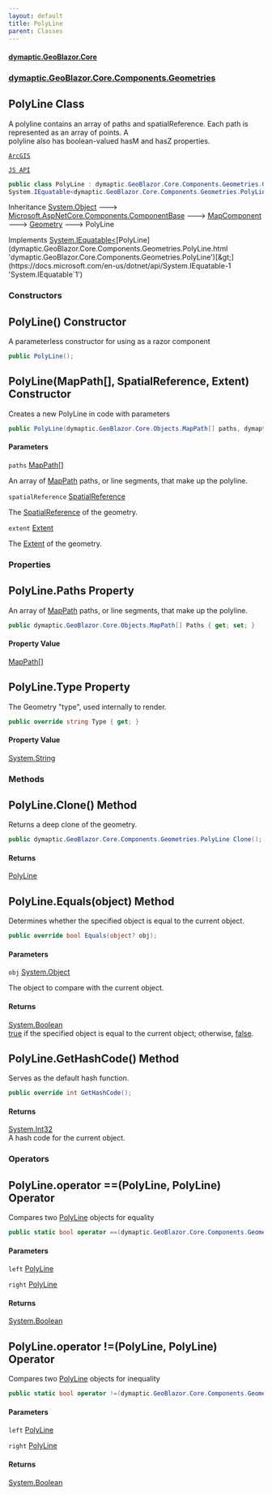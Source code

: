 ```yaml
---
layout: default
title: PolyLine
parent: Classes
---
```

#### [dymaptic.GeoBlazor.Core](index.html 'index')
### [dymaptic.GeoBlazor.Core.Components.Geometries](index.html#dymaptic.GeoBlazor.Core.Components.Geometries 'dymaptic.GeoBlazor.Core.Components.Geometries')

## PolyLine Class

A polyline contains an array of paths and spatialReference. Each path is represented as an array of points. A  
polyline also has boolean-valued hasM and hasZ properties.  
<a target="_blank" href="https://developers.arcgis.com/javascript/latest/api-reference/esri-geometry-Polyline.html">  
    ArcGIS  
    JS API  
</a>

```csharp
public class PolyLine : dymaptic.GeoBlazor.Core.Components.Geometries.Geometry,
System.IEquatable<dymaptic.GeoBlazor.Core.Components.Geometries.PolyLine>
```

Inheritance [System.Object](https://docs.microsoft.com/en-us/dotnet/api/System.Object 'System.Object') &#129106; [Microsoft.AspNetCore.Components.ComponentBase](https://docs.microsoft.com/en-us/dotnet/api/Microsoft.AspNetCore.Components.ComponentBase 'Microsoft.AspNetCore.Components.ComponentBase') &#129106; [MapComponent](dymaptic.GeoBlazor.Core.Components.MapComponent.html 'dymaptic.GeoBlazor.Core.Components.MapComponent') &#129106; [Geometry](dymaptic.GeoBlazor.Core.Components.Geometries.Geometry.html 'dymaptic.GeoBlazor.Core.Components.Geometries.Geometry') &#129106; PolyLine

Implements [System.IEquatable&lt;](https://docs.microsoft.com/en-us/dotnet/api/System.IEquatable-1 'System.IEquatable`1')[PolyLine](dymaptic.GeoBlazor.Core.Components.Geometries.PolyLine.html 'dymaptic.GeoBlazor.Core.Components.Geometries.PolyLine')[&gt;](https://docs.microsoft.com/en-us/dotnet/api/System.IEquatable-1 'System.IEquatable`1')
### Constructors

<a name='dymaptic.GeoBlazor.Core.Components.Geometries.PolyLine.PolyLine()'></a>

## PolyLine() Constructor

A parameterless constructor for using as a razor component

```csharp
public PolyLine();
```

<a name='dymaptic.GeoBlazor.Core.Components.Geometries.PolyLine.PolyLine(dymaptic.GeoBlazor.Core.Objects.MapPath[],dymaptic.GeoBlazor.Core.Components.Geometries.SpatialReference,dymaptic.GeoBlazor.Core.Components.Geometries.Extent)'></a>

## PolyLine(MapPath[], SpatialReference, Extent) Constructor

Creates a new PolyLine in code with parameters

```csharp
public PolyLine(dymaptic.GeoBlazor.Core.Objects.MapPath[] paths, dymaptic.GeoBlazor.Core.Components.Geometries.SpatialReference? spatialReference=null, dymaptic.GeoBlazor.Core.Components.Geometries.Extent? extent=null);
```
#### Parameters

<a name='dymaptic.GeoBlazor.Core.Components.Geometries.PolyLine.PolyLine(dymaptic.GeoBlazor.Core.Objects.MapPath[],dymaptic.GeoBlazor.Core.Components.Geometries.SpatialReference,dymaptic.GeoBlazor.Core.Components.Geometries.Extent).paths'></a>

`paths` [MapPath](dymaptic.GeoBlazor.Core.Objects.MapPath.html 'dymaptic.GeoBlazor.Core.Objects.MapPath')[[]](https://docs.microsoft.com/en-us/dotnet/api/System.Array 'System.Array')

An array of [MapPath](dymaptic.GeoBlazor.Core.Objects.MapPath.html 'dymaptic.GeoBlazor.Core.Objects.MapPath') paths, or line segments, that make up the polyline.

<a name='dymaptic.GeoBlazor.Core.Components.Geometries.PolyLine.PolyLine(dymaptic.GeoBlazor.Core.Objects.MapPath[],dymaptic.GeoBlazor.Core.Components.Geometries.SpatialReference,dymaptic.GeoBlazor.Core.Components.Geometries.Extent).spatialReference'></a>

`spatialReference` [SpatialReference](dymaptic.GeoBlazor.Core.Components.Geometries.SpatialReference.html 'dymaptic.GeoBlazor.Core.Components.Geometries.SpatialReference')

The [SpatialReference](dymaptic.GeoBlazor.Core.Components.Geometries.SpatialReference.html 'dymaptic.GeoBlazor.Core.Components.Geometries.SpatialReference') of the geometry.

<a name='dymaptic.GeoBlazor.Core.Components.Geometries.PolyLine.PolyLine(dymaptic.GeoBlazor.Core.Objects.MapPath[],dymaptic.GeoBlazor.Core.Components.Geometries.SpatialReference,dymaptic.GeoBlazor.Core.Components.Geometries.Extent).extent'></a>

`extent` [Extent](dymaptic.GeoBlazor.Core.Components.Geometries.Extent.html 'dymaptic.GeoBlazor.Core.Components.Geometries.Extent')

The [Extent](dymaptic.GeoBlazor.Core.Components.Geometries.Extent.html 'dymaptic.GeoBlazor.Core.Components.Geometries.Extent') of the geometry.
### Properties

<a name='dymaptic.GeoBlazor.Core.Components.Geometries.PolyLine.Paths'></a>

## PolyLine.Paths Property

An array of [MapPath](dymaptic.GeoBlazor.Core.Objects.MapPath.html 'dymaptic.GeoBlazor.Core.Objects.MapPath') paths, or line segments, that make up the polyline.

```csharp
public dymaptic.GeoBlazor.Core.Objects.MapPath[] Paths { get; set; }
```

#### Property Value
[MapPath](dymaptic.GeoBlazor.Core.Objects.MapPath.html 'dymaptic.GeoBlazor.Core.Objects.MapPath')[[]](https://docs.microsoft.com/en-us/dotnet/api/System.Array 'System.Array')

<a name='dymaptic.GeoBlazor.Core.Components.Geometries.PolyLine.Type'></a>

## PolyLine.Type Property

The Geometry "type", used internally to render.

```csharp
public override string Type { get; }
```

#### Property Value
[System.String](https://docs.microsoft.com/en-us/dotnet/api/System.String 'System.String')
### Methods

<a name='dymaptic.GeoBlazor.Core.Components.Geometries.PolyLine.Clone()'></a>

## PolyLine.Clone() Method

Returns a deep clone of the geometry.

```csharp
public dymaptic.GeoBlazor.Core.Components.Geometries.PolyLine Clone();
```

#### Returns
[PolyLine](dymaptic.GeoBlazor.Core.Components.Geometries.PolyLine.html 'dymaptic.GeoBlazor.Core.Components.Geometries.PolyLine')

<a name='dymaptic.GeoBlazor.Core.Components.Geometries.PolyLine.Equals(object)'></a>

## PolyLine.Equals(object) Method

Determines whether the specified object is equal to the current object.

```csharp
public override bool Equals(object? obj);
```
#### Parameters

<a name='dymaptic.GeoBlazor.Core.Components.Geometries.PolyLine.Equals(object).obj'></a>

`obj` [System.Object](https://docs.microsoft.com/en-us/dotnet/api/System.Object 'System.Object')

The object to compare with the current object.

#### Returns
[System.Boolean](https://docs.microsoft.com/en-us/dotnet/api/System.Boolean 'System.Boolean')  
[true](https://docs.microsoft.com/en-us/dotnet/csharp/language-reference/builtin-types/bool 'https://docs.microsoft.com/en-us/dotnet/csharp/language-reference/builtin-types/bool') if the specified object  is equal to the current object; otherwise, [false](https://docs.microsoft.com/en-us/dotnet/csharp/language-reference/builtin-types/bool 'https://docs.microsoft.com/en-us/dotnet/csharp/language-reference/builtin-types/bool').

<a name='dymaptic.GeoBlazor.Core.Components.Geometries.PolyLine.GetHashCode()'></a>

## PolyLine.GetHashCode() Method

Serves as the default hash function.

```csharp
public override int GetHashCode();
```

#### Returns
[System.Int32](https://docs.microsoft.com/en-us/dotnet/api/System.Int32 'System.Int32')  
A hash code for the current object.
### Operators

<a name='dymaptic.GeoBlazor.Core.Components.Geometries.PolyLine.op_Equality(dymaptic.GeoBlazor.Core.Components.Geometries.PolyLine,dymaptic.GeoBlazor.Core.Components.Geometries.PolyLine)'></a>

## PolyLine.operator ==(PolyLine, PolyLine) Operator

Compares two [PolyLine](dymaptic.GeoBlazor.Core.Components.Geometries.PolyLine.html 'dymaptic.GeoBlazor.Core.Components.Geometries.PolyLine') objects for equality

```csharp
public static bool operator ==(dymaptic.GeoBlazor.Core.Components.Geometries.PolyLine? left, dymaptic.GeoBlazor.Core.Components.Geometries.PolyLine? right);
```
#### Parameters

<a name='dymaptic.GeoBlazor.Core.Components.Geometries.PolyLine.op_Equality(dymaptic.GeoBlazor.Core.Components.Geometries.PolyLine,dymaptic.GeoBlazor.Core.Components.Geometries.PolyLine).left'></a>

`left` [PolyLine](dymaptic.GeoBlazor.Core.Components.Geometries.PolyLine.html 'dymaptic.GeoBlazor.Core.Components.Geometries.PolyLine')

<a name='dymaptic.GeoBlazor.Core.Components.Geometries.PolyLine.op_Equality(dymaptic.GeoBlazor.Core.Components.Geometries.PolyLine,dymaptic.GeoBlazor.Core.Components.Geometries.PolyLine).right'></a>

`right` [PolyLine](dymaptic.GeoBlazor.Core.Components.Geometries.PolyLine.html 'dymaptic.GeoBlazor.Core.Components.Geometries.PolyLine')

#### Returns
[System.Boolean](https://docs.microsoft.com/en-us/dotnet/api/System.Boolean 'System.Boolean')

<a name='dymaptic.GeoBlazor.Core.Components.Geometries.PolyLine.op_Inequality(dymaptic.GeoBlazor.Core.Components.Geometries.PolyLine,dymaptic.GeoBlazor.Core.Components.Geometries.PolyLine)'></a>

## PolyLine.operator !=(PolyLine, PolyLine) Operator

Compares two [PolyLine](dymaptic.GeoBlazor.Core.Components.Geometries.PolyLine.html 'dymaptic.GeoBlazor.Core.Components.Geometries.PolyLine') objects for inequality

```csharp
public static bool operator !=(dymaptic.GeoBlazor.Core.Components.Geometries.PolyLine? left, dymaptic.GeoBlazor.Core.Components.Geometries.PolyLine? right);
```
#### Parameters

<a name='dymaptic.GeoBlazor.Core.Components.Geometries.PolyLine.op_Inequality(dymaptic.GeoBlazor.Core.Components.Geometries.PolyLine,dymaptic.GeoBlazor.Core.Components.Geometries.PolyLine).left'></a>

`left` [PolyLine](dymaptic.GeoBlazor.Core.Components.Geometries.PolyLine.html 'dymaptic.GeoBlazor.Core.Components.Geometries.PolyLine')

<a name='dymaptic.GeoBlazor.Core.Components.Geometries.PolyLine.op_Inequality(dymaptic.GeoBlazor.Core.Components.Geometries.PolyLine,dymaptic.GeoBlazor.Core.Components.Geometries.PolyLine).right'></a>

`right` [PolyLine](dymaptic.GeoBlazor.Core.Components.Geometries.PolyLine.html 'dymaptic.GeoBlazor.Core.Components.Geometries.PolyLine')

#### Returns
[System.Boolean](https://docs.microsoft.com/en-us/dotnet/api/System.Boolean 'System.Boolean')
